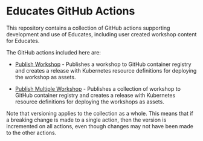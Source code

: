 Educates GitHub Actions
=======================

This repository contains a collection of GitHub actions supporting development
and use of Educates, including user created workshop content for Educates.

The GitHub actions included here are:

* [Publish Workshop](publish-workshop/README.md) - Publishes a workshop to
  GitHub container registry and creates a release with Kubernetes resource
  definitions for deploying the workshop as assets.

* [Publish Multiple Workshop](publish-multiple-workshops/README.md) - Publishes 
  a collection of workshop to GitHub container registry and creates a release 
  with Kubernetes resource definitions for deploying the workshops as assets.

Note that versioning applies to the collection as a whole. This means that if a
breaking change is made to a single action, then the version is incremented on
all actions, even though changes may not have been made to the other actions.
